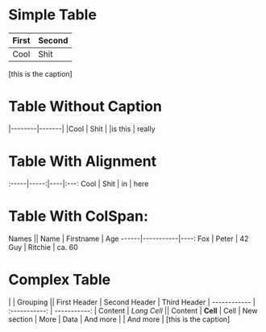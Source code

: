 
# Simple Table

First | Second
------|-------
Cool  | Shit
[this is the caption]

# Table Without Caption

|--------|-------|
|Cool    | Shit  |
|is this | really

# Table With Alignment

:-----|-----:|----|:---:
Cool  | Shit | in | here

# Table With ColSpan:

Names ||
 Name | Firstname | Age
------|-----------|----:
  Fox | Peter     | 42
  Guy | Ritchie   | ca. 60


# Complex Table

|             |          Grouping           ||
First Header  | Second Header | Third Header |
 ------------ | :-----------: | -----------: |
Content       |          *Long Cell*        ||
Content       |   **Cell**    |         Cell |
New section   |     More      |         Data |
And more      |               |   And more   |
[this is the caption]
